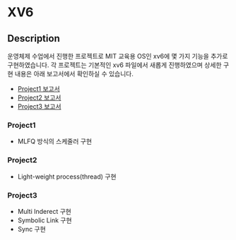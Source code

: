# XV6

## Description
운영체제 수업에서 진행한 프로젝트로 MIT 교육용 OS인 xv6에 몇 가지 기능을 추가로 구현하였습니다. 각 프로젝트는 기본적인 xv6 파일에서 새롭게 진행하였으며 상세한 구현 내용은 아래 보고서에서 확인하실 수 있습니다.
* [Project1 보고서](https://github.com/BonjunK00/os-xv6/blob/master/project01_2019092306.pdf)
* [Project2 보고서](https://github.com/BonjunK00/os-xv6/blob/master/project02_2019092306.pdf)
* [Project3 보고서](https://github.com/BonjunK00/os-xv6/blob/master/project03_2019092306.pdf)

### Project1
* MLFQ 방식의 스케줄러 구현
### Project2
* Light-weight process(thread) 구현
### Project3
* Multi Inderect 구현
* Symbolic Link 구현
* Sync 구현
